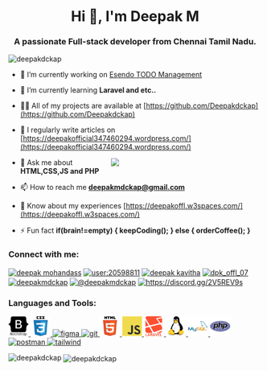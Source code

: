 <h1 align="center">Hi 👋, I'm Deepak M</h1>
<h3 align="center">A passionate Full-stack developer from Chennai Tamil Nadu.</h3>

<p align="left"> <img src="https://komarev.com/ghpvc/?username=deepakdckap&label=Profile%20views&color=0e75b6&style=flat" alt="deepakdckap" /> </p>

- 🔭 I’m currently working on [Esendo TODO Management](https://github.com/vigneshshankardckap/TODO_Application.git)

- 🌱 I’m currently learning **Laravel and etc..**

- 👨‍💻 All of my projects are available at [https://github.com/Deepakdckap](https://github.com/Deepakdckap)

- 📝 I regularly write articles on [https://deepakofficial347460294.wordpress.com/](https://deepakofficial347460294.wordpress.com/)
<img align="right" src="https://img.etimg.com/thumb/width-1200,height-900,imgsize-638053,resizemode-75,msid-84146083/prime/technology-and-startups/booting-up-developer-economy-how-tech-startups-are-helping-coders-build-and-test-software-faster.jpg" width="300px" />

- 💬 Ask me about **HTML,CSS,JS and PHP**

- 📫 How to reach me **deepakmdckap@gmail.com**

- 📄 Know about my experiences [https://deepakoffl.w3spaces.com/](https://deepakoffl.w3spaces.com/)

- ⚡ Fun fact **if(brain!=empty) { keepCoding(); } else { orderCoffee(); }**

<h3 align="left">Connect with me:</h3>
<p align="left">
<a href="https://linkedin.com/in/deepak mohandass" target="blank"><img align="center" src="https://raw.githubusercontent.com/rahuldkjain/github-profile-readme-generator/master/src/images/icons/Social/linked-in-alt.svg" alt="deepak mohandass" height="30" width="40" /></a>
<a href="https://stackoverflow.com/users/user:20598811" target="blank"><img align="center" src="https://raw.githubusercontent.com/rahuldkjain/github-profile-readme-generator/master/src/images/icons/Social/stack-overflow.svg" alt="user:20598811" height="30" width="40" /></a>
<a href="https://fb.com/deepak kavitha" target="blank"><img align="center" src="https://raw.githubusercontent.com/rahuldkjain/github-profile-readme-generator/master/src/images/icons/Social/facebook.svg" alt="deepak kavitha" height="30" width="40" /></a>
<a href="https://instagram.com/dpk_offl_07" target="blank"><img align="center" src="https://raw.githubusercontent.com/rahuldkjain/github-profile-readme-generator/master/src/images/icons/Social/instagram.svg" alt="dpk_offl_07" height="30" width="40" /></a>
<a href="https://medium.com/deepakmdckap" target="blank"><img align="center" src="https://raw.githubusercontent.com/rahuldkjain/github-profile-readme-generator/master/src/images/icons/Social/medium.svg" alt="deepakmdckap" height="30" width="40" /></a>
<a href="https://www.hackerrank.com/@deepakmdckap" target="blank"><img align="center" src="https://raw.githubusercontent.com/rahuldkjain/github-profile-readme-generator/master/src/images/icons/Social/hackerrank.svg" alt="@deepakmdckap" height="30" width="40" /></a>
<a href="https://discord.gg/https://discord.gg/2V5REV9s" target="blank"><img align="center" src="https://raw.githubusercontent.com/rahuldkjain/github-profile-readme-generator/master/src/images/icons/Social/discord.svg" alt="https://discord.gg/2V5REV9s" height="30" width="40" /></a>
</p>

<h3 align="left">Languages and Tools:</h3>
<p align="left"> <a href="https://getbootstrap.com" target="_blank" rel="noreferrer"> <img src="https://raw.githubusercontent.com/devicons/devicon/master/icons/bootstrap/bootstrap-plain-wordmark.svg" alt="bootstrap" width="40" height="40"/> </a> <a href="https://www.w3schools.com/css/" target="_blank" rel="noreferrer"> <img src="https://raw.githubusercontent.com/devicons/devicon/master/icons/css3/css3-original-wordmark.svg" alt="css3" width="40" height="40"/> </a> <a href="https://www.figma.com/" target="_blank" rel="noreferrer"> <img src="https://www.vectorlogo.zone/logos/figma/figma-icon.svg" alt="figma" width="40" height="40"/> </a> <a href="https://git-scm.com/" target="_blank" rel="noreferrer"> <img src="https://www.vectorlogo.zone/logos/git-scm/git-scm-icon.svg" alt="git" width="40" height="40"/> </a> <a href="https://www.w3.org/html/" target="_blank" rel="noreferrer"> <img src="https://raw.githubusercontent.com/devicons/devicon/master/icons/html5/html5-original-wordmark.svg" alt="html5" width="40" height="40"/> </a> <a href="https://developer.mozilla.org/en-US/docs/Web/JavaScript" target="_blank" rel="noreferrer"> <img src="https://raw.githubusercontent.com/devicons/devicon/master/icons/javascript/javascript-original.svg" alt="javascript" width="40" height="40"/> </a> <a href="https://laravel.com/" target="_blank" rel="noreferrer"> <img src="https://raw.githubusercontent.com/devicons/devicon/master/icons/laravel/laravel-plain-wordmark.svg" alt="laravel" width="40" height="40"/> </a> <a href="https://www.linux.org/" target="_blank" rel="noreferrer"> <img src="https://raw.githubusercontent.com/devicons/devicon/master/icons/linux/linux-original.svg" alt="linux" width="40" height="40"/> </a> <a href="https://www.mysql.com/" target="_blank" rel="noreferrer"> <img src="https://raw.githubusercontent.com/devicons/devicon/master/icons/mysql/mysql-original-wordmark.svg" alt="mysql" width="40" height="40"/> </a> <a href="https://www.php.net" target="_blank" rel="noreferrer"> <img src="https://raw.githubusercontent.com/devicons/devicon/master/icons/php/php-original.svg" alt="php" width="40" height="40"/> </a> <a href="https://postman.com" target="_blank" rel="noreferrer"> <img src="https://www.vectorlogo.zone/logos/getpostman/getpostman-icon.svg" alt="postman" width="40" height="40"/> </a> <a href="https://tailwindcss.com/" target="_blank" rel="noreferrer"> <img src="https://www.vectorlogo.zone/logos/tailwindcss/tailwindcss-icon.svg" alt="tailwind" width="40" height="40"/> </a> </p>

<p><img align="left" src="https://github-readme-stats.vercel.app/api/top-langs?username=deepakdckap&show_icons=true&locale=en&layout=compact" alt="deepakdckap" /></p>

<p>&nbsp;<img align="center" src="https://github-readme-stats.vercel.app/api?username=deepakdckap&show_icons=true&locale=en" alt="deepakdckap" /></p>
